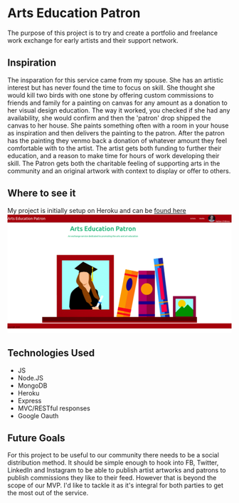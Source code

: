 # Arts Education Patron

The purpose of this project is to try and create a portfolio and freelance work exchange for early artists and their support network.

## Inspiration
The insparation for this service came from my spouse. She has an artistic interest but has never found the time to focus
on skill. She thought she would kill two birds with one stone by offering custom commissions to friends and family for a
painting on canvas for any amount as a donation to her visual design education. The way it worked, you checked if she had
any availability, she would confirm and then the 'patron' drop shipped the canvas to her house. She paints something often
with a room in your house as inspiration and then delivers the painting to the patron. After the patron has the painting
they venmo back a donation of whatever amount they feel comfortable with to the artist. The artist gets both funding
to further their education, and a reason to make time for hours of work developing their skill. The Patron gets both the 
charitable feeling of supporting arts in the community and an original artwork with context to display or offer to others.


## Where to see it
My project is initially setup on Heroku and can be [found here](https://artseducationpatron.herokuapp.com/)
![screenshot](./public/images/Screenshot.png)



## Technologies Used
- JS
- Node.JS
- MongoDB
- Heroku
- Express
- MVC/RESTful responses
- Google Oauth

## Future Goals
For this project to be useful to our community there needs to be a social distribution method. It should be simple enough to hook into FB, Twitter, LinkedIn and Instagram to be able to publish artist artworks and patrons to publish commissions they like to their feed. However that is beyond the scope of our MVP. I'd like to tackle it as it's integral for both parties to get the most out of the service.